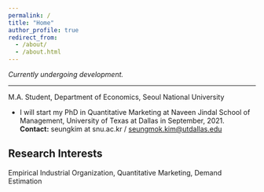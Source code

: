 ```yaml
---
permalink: /
title: "Home"
author_profile: true
redirect_from: 
  - /about/
  - /about.html
---
```


*Currently undergoing development.*

---
M.A. Student, Department of Economics, Seoul National University<br>
 * I will start my PhD in Quantitative Marketing at Naveen Jindal School of Management, University of Texas at Dallas in September, 2021.<br>
**Contact:** seungkim at snu.ac.kr / seungmok.kim@utdallas.edu

## Research Interests
Empirical Industrial Organization, Quantitative Marketing, Demand Estimation